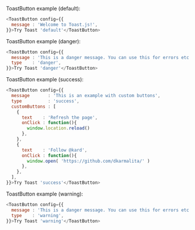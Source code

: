 ToastButton example (default):

```js
<ToastButton config={{
  message : 'Welcome to Toast.js!',
}}>Try Toast 'default'</ToastButton>
```

ToastButton example (danger):

```js
<ToastButton config={{
  message : 'This is a danger message. You can use this for errors etc',
  type    : 'danger',
}}>Try Toast 'danger'</ToastButton>
```

ToastButton example (success):

```js
<ToastButton config={{
  message       : 'This is an example with custom buttons',
  type          : 'success',
  customButtons : [
    {
      text    : 'Refresh the page',
      onClick : function(){
        window.location.reload()
      },
    },
    {
      text    : 'Follow @kard',
      onClick : function(){
        window.open( 'https://github.com/dkarmalita/' )
      },
    },
  ],
}}>Try Toast 'success'</ToastButton>
```

ToastButton example (warning):

```js
<ToastButton config={{
  message : 'This is a danger message. You can use this for errors etc',
  type    : 'warning',
}}>Try Toast 'warning'</ToastButton>
```
